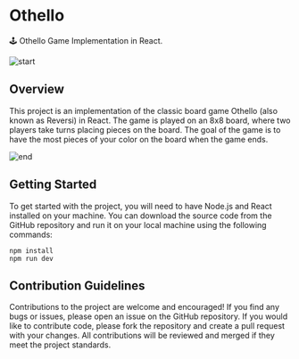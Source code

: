 # Othello

🕹️  Othello Game Implementation in React.

![start](./screenshots/start.png)

## Overview

This project is an implementation of the classic board game Othello (also known as Reversi) in React.
The game is played on an 8x8 board, where two players take turns placing pieces on the board. The goal of the game is to have the most pieces
of your color on the board when the game ends.

![end](./screenshots/end.png)

## Getting Started

To get started with the project, you will need to have Node.js and React installed on your machine.
You can download the source code from the GitHub repository and run it on your local machine using the following commands:

```
npm install
npm run dev

```

## Contribution Guidelines

Contributions to the project are welcome and encouraged! If you find any bugs or issues, please open an issue on the GitHub repository.
If you would like to contribute code, please fork the repository and create a pull request with your changes. All contributions will be reviewed and
merged if they meet the project standards.
